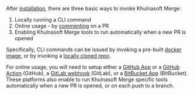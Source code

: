 
After [installation](https://pr-insight-docs.khulnasoft.com/installation/), there are three basic ways to invoke Khulnasoft Merge:

1. Locally running a CLI command
2. Online usage - by [commenting](https://github.com/Khulnasoft/pr-insight/pull/229#issuecomment-1695021901) on a PR
3. Enabling Khulnasoft Merge tools to run automatically when a new PR is opened


Specifically, CLI commands can be issued by invoking a pre-built [docker image](https://pr-insight-docs.khulnasoft.com/installation/locally/#using-docker-image), or by invoking a [locally cloned repo](https://pr-insight-docs.khulnasoft.com/installation/locally/#run-from-source).

For online usage, you will need to setup either a [GitHub App](https://pr-insight-docs.khulnasoft.com/installation/github/#run-as-a-github-app) or a [GitHub Action](https://pr-insight-docs.khulnasoft.com/installation/github/#run-as-a-github-action) (GitHub), a [GitLab webhook](https://pr-insight-docs.khulnasoft.com/installation/gitlab/#run-a-gitlab-webhook-server) (GitLab), or a [BitBucket App](https://pr-insight-docs.khulnasoft.com/installation/bitbucket/#run-using-khulnasoft-hosted-bitbucket-app) (BitBucket).
These platforms also enable to run Khulnasoft Merge specific tools automatically when a new PR is opened, or on each push to a branch.

